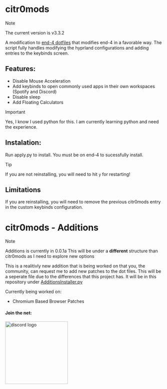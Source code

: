 # citr0mods
> [!NOTE]
> The current version is v3.3.2

A modification to [end-4 dotfiles](https://github.com/end-4/dots-hyprland/) that modifies end-4 in a favorable way. The script fully handles modifying the hyprland configurations and adding entries to the keybinds screen.

## Features:
* Disable Mouse Acceleration
* Add keybinds to open commonly used apps in their own workspaces (Spotify and Discord)
* Disable sleep 
* Add Floating Calculators

> [!IMPORTANT]
> Yes, I know I used python for this. I am currently learning python and need the experience.

## Instalation:
Run apply.py to install. You must be on end-4 to sucessfully install.

> [!TIP]
> If you are not reinstalling, you will need to hit `y` for restarting!

## Limitations
If you are reinstalling, you will need to remove the previous citr0mods entry in the custom keybinds configuration.

# citr0mods - Additions
> [!NOTE]
> Additions is currently in 0.0.1a
> This will be under a __different__ structure than citr0mods as I need to explore new options

This is a realitivly new addition that is being worked on that you, the community, can request me to add new patches to the dot files.
This will be a seperate file due to the differences that this project has. It will be in this repository under [AdditionsInstaller.py](https://github.com/citr0net/citr0mods/blob/main/apply.py)

Currently being worked on:
* Chromium Based Browser Patches

#### Join the net:
<a href="https://discord.gg/KVkjjswV2u"><img src="https://img.shields.io/badge/-Discord-5865F2?style=flat&logo=discord&logoColor=fff" width="200" alt="discord logo"/> </a>
